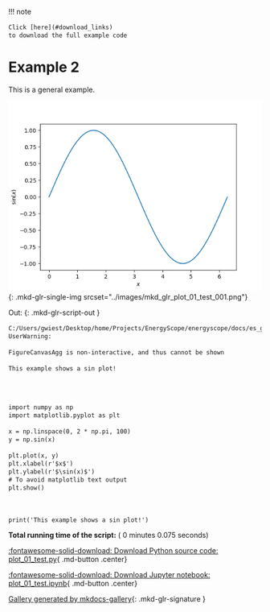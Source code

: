 
<!--
 DO NOT EDIT.
 THIS FILE WAS AUTOMATICALLY GENERATED BY mkdocs-gallery.
 TO MAKE CHANGES, EDIT THE SOURCE PYTHON FILE:
 "docs/es_gallery/scripts/01_scenarios/plot_01_test.py"
 LINE NUMBERS ARE GIVEN BELOW.
-->

!!! note

    Click [here](#download_links)
    to download the full example code


Example 2
===================================

This is a general example.

<!-- GENERATED FROM PYTHON SOURCE LINES 8-24 -->


![plot 01 test](./images/mkd_glr_plot_01_test_001.png){: .mkd-glr-single-img srcset="../images/mkd_glr_plot_01_test_001.png"}

Out:
{: .mkd-glr-script-out }

```{.shell .mkd-glr-script-out-disp }
C:/Users/gwiest/Desktop/home/Projects/EnergyScope/energyscope/docs/es_gallery/scripts/01_scenarios/plot_01_test.py:19: UserWarning:

FigureCanvasAgg is non-interactive, and thus cannot be shown

This example shows a sin plot!

```







<br />

```{.python }

import numpy as np
import matplotlib.pyplot as plt

x = np.linspace(0, 2 * np.pi, 100)
y = np.sin(x)

plt.plot(x, y)
plt.xlabel(r'$x$')
plt.ylabel(r'$\sin(x)$')
# To avoid matplotlib text output
plt.show()



print('This example shows a sin plot!')
```


**Total running time of the script:** ( 0 minutes  0.075 seconds)

<div id="download_links"></div>



[:fontawesome-solid-download: Download Python source code: plot_01_test.py](./plot_01_test.py){ .md-button .center}

[:fontawesome-solid-download: Download Jupyter notebook: plot_01_test.ipynb](./plot_01_test.ipynb){ .md-button .center}


[Gallery generated by mkdocs-gallery](https://smarie.github.io/mkdocs-gallery){: .mkd-glr-signature }

